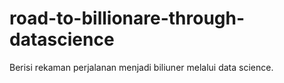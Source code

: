 # road-to-billionare-through-datascience
Berisi rekaman perjalanan menjadi biliuner melalui data science.
